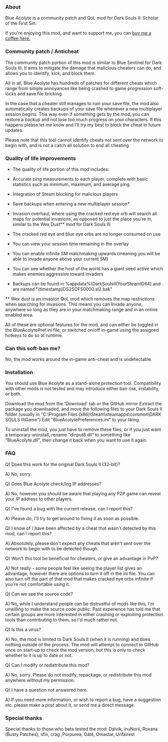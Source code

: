 ### About

Blue Acolyte is a community patch and QoL mod for Dark Souls II: Scholar of the First Sin.

If you're enjoying this mod, and want to support me, you can [buy me a coffee here.](https://ko-fi.com/lukeyui)

### Community patch / Anticheat

The community patch portion of this mod is similar to Blue Sentinel for Dark Souls III. It aims to mitigate the damage that malicious cheaters can do, and allows you to identify, kick, and block them.

All in all, Blue Acolyte has hundreds of patches for different cheats which range from simple annoyances like being crashed to game progression soft-locks and save file bricking.

In the case that a cheater still manages to ruin your save file, the mod also automatically creates backups of your save file whenever a new multiplayer session begins. This way even if something gets by the mod, you can restore a backup and not lose too much progress on your characters. If this happens please let me know and I'll try my best to block the cheat in future updates.

Please note that this tool cannot identify cheats not sent over the network to begin with, and is not a catch all solution to end all cheating.

### Quality of life improvements

* The quality of life portion of this mod includes:
* Accurate ping measurements to each player, complete with basic statistics such as minimum, maximum, and average ping.
* Integration of Steam blocking for malicious players
* Save backups when entering a new multiplayer session*
* Invasion overhaul, where using the cracked red eye orb will search all maps for potential invasions, as opposed to just the place you're in, similar to the Wex Dust﻿** mod for Dark Souls III
* The cracked red eye and blue eye orbs are no longer consumed on use
* You can view your session time remaining in the overlay
* You can enable infinite SM matchmaking upwards (meaning you will be able to invade anyone above your current SM)
* You can see whether the host of the world has a giant seed active which makes enemies aggressive toward invaders

* Backups can be found in %appdata%\DarkSoulsII\(YourSteamID64) and are named "(timestamp)DS2SOFS0000.sl2.bak"

** Wex dust is an invasion QoL mod which removes the map restrictions when searching for invasions. This means you can invade anyone, anywhere so long as they are in your matchmaking range and in an online enabled area.


All of these are optional features for the mod, and can either be toggled in the BlueAcolytePref.ini file, or switched on/off in-game using the assigned hotkeys to do so at runtime.

### Can this soft-ban me?

No, the mod works around the in-game anti-cheat and is undetectable.

### Installation

You should use Blue Acolyte as a stand-alone protection tool. Compatibility with other mods is not tested and may introduce either ban risk, instability, or both.

Download the mod from the 'Download' tab or the GitHub mirror
Extract the package you downloaded, and move the following files to your Dark Souls II folder (usually in "C:\Program Files (x86)\Steam\steamapps\common\DARK SOULS II\Game")
Edit "BlueAcolytePreferences.ini" to your liking.

To uninstall the mod, you just have to remove these files, or if you just want a temporary uninstall, rename "dinput8.dll" to something like "BlueAcolyte.dll", then change it back when you want to use it again.

###  FAQ

Q) Does this work for the original Dark Souls II (32-bit)?

A) No, sorry.

Q) Does Blue Acolyte check/log IP addresses?

A) No, however you should be aware that playing any P2P game can reveal your IP address to other players.

Q) I've found a bug with the current release, can I report this?

A) Please do, I'll try to get around to fixing it as soon as possible.

Q) I know of / have been affected by a cheat that wasn't detected by this mod, can I report this?

A) Absolutely, please don't expect any cheats that aren't sent over the network to begin with to be detected though.

Q) Won't this tool be beneficial for cheaters, or give an advantage in PvP?

A) Not really - some people feel like seeing the player list gives an advantage, however there are options to turn it off in the ini file. You can also turn off the part of that mod that makes cracked eye orbs infinite if you're not comfortable using it.

Q) Can we see the source code?

A) No, while I understand people can be distrustful of mods like this, I'm unwilling to make the source code public. Past experience has told me that certain groups are more interested in either crashing or exploiting protection tools than contributing to them, so I'd much rather not.

Q) Is this a virus?

A) No, the mod is limited to Dark Souls II (when it is running) and does nothing outside of the process. The mod will attempt to connect to GitHub once on start-up to check the mod version, but this is only to check whether to it is up to date or not.

Q) Can I modify or redistribute this mod?

A) No, sorry. Please do not modify, repackage, or redistribute this mod anywhere without my permission.

Q) I have a question not answered here.

A) If you need more information, or wish to report a bug, have a suggestion etc. please make a post about it, or send me a direct message.

### Special thanks

Special thanks to those who beta tested the mod:
Dalvik, inuNorii, Roxana (Busty Patches), sfix, crag ,Purpurea, Gáté, Omastar, Unfairest 
